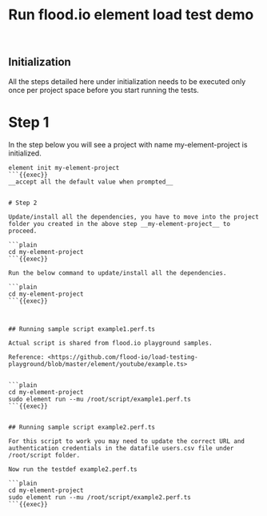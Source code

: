 
# Run flood.io element load test demo

<br>

## Initialization ##

All the steps detailed here under initialization needs to be executed only once per project space before you start running the tests.

# Step 1 #

In the step below you will see a project with name my-element-project is initialized. 

```plain
element init my-element-project
```{{exec}}
__accept all the default value when prompted__


# Step 2

Update/install all the dependencies, you have to move into the project folder you created in the above step __my-element-project__ to proceed.

```plain
cd my-element-project
```{{exec}}

Run the below command to update/install all the dependencies. 

```plain
cd my-element-project
```{{exec}}



## Running sample script example1.perf.ts

Actual script is shared from flood.io playground samples.

Reference: <https://github.com/flood-io/load-testing-playground/blob/master/element/youtube/example.ts>


```plain
cd my-element-project
sudo element run --mu /root/script/example1.perf.ts
```{{exec}}


## Running sample script example2.perf.ts

For this script to work you may need to update the correct URL and authentication credentials in the datafile users.csv file under /root/script folder.

Now run the testdef example2.perf.ts

```plain
cd my-element-project
sudo element run --mu /root/script/example2.perf.ts
```{{exec}}

